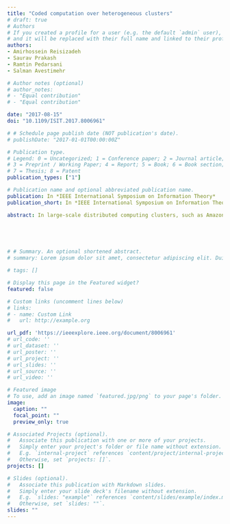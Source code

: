 ```yaml
---
title: "Coded computation over heterogeneous clusters"
# draft: true
# Authors
# If you created a profile for a user (e.g. the default `admin` user), write the username (folder name) here 
# and it will be replaced with their full name and linked to their profile.
authors:
- Amirhossein Reisizadeh
- Saurav Prakash
- Ramtin Pedarsani
- Salman Avestimehr

# Author notes (optional)
# author_notes:
# - "Equal contribution"
# - "Equal contribution"

date: "2017-08-15"
doi: "10.1109/ISIT.2017.8006961"

# # Schedule page publish date (NOT publication's date).
# publishDate: "2017-01-01T00:00:00Z"

# Publication type.
# Legend: 0 = Uncategorized; 1 = Conference paper; 2 = Journal article;
# 3 = Preprint / Working Paper; 4 = Report; 5 = Book; 6 = Book section;
# 7 = Thesis; 8 = Patent
publication_types: ["1"]

# Publication name and optional abbreviated publication name.
publication: In *IEEE International Symposium on Information Theory*
publication_short: In *IEEE International Symposium on Information Theory*

abstract: In large-scale distributed computing clusters, such as Amazon EC2,  there are several types of 'system noise' that can result in major degradation of performance -- system failures, bottlenecks due to limited communication bandwidth, latency due to straggler nodes, etc. On the other hand, these systems enjoy abundance of redundancy -- a vast number of computing nodes and large storage capacity. There have been recent results that demonstrate the impact of coding for efficient utilization of computation and storage redundancy to alleviate the effect of stragglers and communication bottlenecks in *homogeneous* clusters. In this paper, we focus on general *heterogeneous* distributed computing clusters consisting of a variety of computing machines with different capabilities. We propose a coding framework for speeding up distributed computing in heterogeneous clusters with straggling servers by trading redundancy for reducing the latency of computation. In particular, we propose  *Heterogeneous Coded Matrix Multiplication (HCMM)* algorithm for performing distributed matrix multiplication over heterogeneous clusters that is provably asymptotically optimal. Moreover, if the number of worker nodes in the cluster is $n$, we show that HCMM is $\Theta(\log n)$ times faster than *any* uncoded scheme. We further provide numerical results  demonstrating significant speedups of up to 49% and 34% for HCMM in comparison to the 'uncoded' and 'homogeneous coded' schemes, respectively.


 


# # Summary. An optional shortened abstract.
# summary: Lorem ipsum dolor sit amet, consectetur adipiscing elit. Duis posuere tellus ac convallis placerat. Proin tincidunt magna sed ex sollicitudin condimentum.

# tags: []

# Display this page in the Featured widget?
featured: false

# Custom links (uncomment lines below)
# links:
# - name: Custom Link
#   url: http://example.org

url_pdf: 'https://ieeexplore.ieee.org/document/8006961'
# url_code: ''
# url_dataset: ''
# url_poster: ''
# url_project: ''
# url_slides: ''
# url_source: ''
# url_video: ''

# Featured image
# To use, add an image named `featured.jpg/png` to your page's folder. 
image:
  caption: ""
  focal_point: ""
  preview_only: true

# Associated Projects (optional).
#   Associate this publication with one or more of your projects.
#   Simply enter your project's folder or file name without extension.
#   E.g. `internal-project` references `content/project/internal-project/index.md`.
#   Otherwise, set `projects: []`.
projects: []

# Slides (optional).
#   Associate this publication with Markdown slides.
#   Simply enter your slide deck's filename without extension.
#   E.g. `slides: "example"` references `content/slides/example/index.md`.
#   Otherwise, set `slides: ""`.
slides: ""
---
```



<!-- {{% callout note %}}
Click the *Cite* button above to demo the feature to enable visitors to import publication metadata into their reference management software.
{{% /callout %}}

{{% callout note %}}
Create your slides in Markdown - click the *Slides* button to check out the example.
{{% /callout %}}

Supplementary notes can be added here, including [code, math, and images](https://wowchemy.com/docs/writing-markdown-latex/). -->

